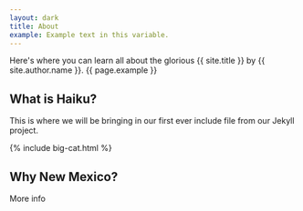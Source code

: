 ```yaml
---
layout: dark
title: About
example: Example text in this variable.
---
```


Here's where you can learn all about the glorious {{ site.title }} by {{ site.author.name }}.
{{ page.example }}

## What is Haiku?

This is where we will be bringing in our first ever include file from our Jekyll project.

{% include big-cat.html %}

## Why New Mexico?

More info
